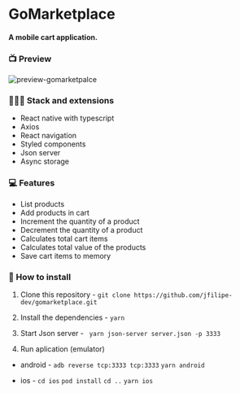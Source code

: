 # GoMarketplace
#### A mobile cart application.

### 📺 Preview
![preview-gomarketpalce](https://user-images.githubusercontent.com/55659197/81866712-f857b100-9545-11ea-9a6b-3a1f04551eeb.gif)


### 👨🏻‍💻 Stack and extensions
- React native with typescript
- Axios
- React navigation
- Styled components
- Json server
- Async storage

### 💻 Features
- List products
- Add products in cart
- Increment the quantity of a product
- Decrement the quantity of a product
- Calculates total cart items
- Calculates total value of the products
- Save cart items to memory

### 💾 How to install
1. Clone this repository - 
`git clone https://github.com/jfilipe-dev/gomarketplace.git`

2. Install the dependencies - 
`yarn`

3. Start Json server - 
` yarn json-server server.json -p 3333`

4. Run aplication (emulator)
- android - 
`adb reverse tcp:3333 tcp:3333`
`yarn android`

- ios - 
`cd ios`
`pod install`
`cd ..`
`yarn ios`

